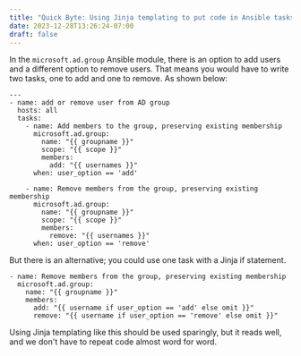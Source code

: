 ```yaml
---
title: "Quick Byte: Using Jinja templating to put code in Ansible tasks"
date: 2023-12-28T13:26:24-07:00
draft: false
---
```

In the `microsoft.ad.group` Ansible module, there is an option to add users and a different option to remove users. That means you would have to write two tasks, one to add and one to remove. As shown below:

```
---
- name: add or remove user from AD group
  hosts: all
  tasks:
    - name: Add members to the group, preserving existing membership
      microsoft.ad.group:
        name: "{{ groupname }}"
        scope: "{{ scope }}"
        members:
          add: "{{ usernames }}"
      when: user_option == 'add'

    - name: Remove members from the group, preserving existing membership
      microsoft.ad.group:
        name: "{{ groupname }}"
        scope: "{{ scope }}"
        members:
          remove: "{{ usernames }}"
      when: user_option == 'remove'
```

But there is an alternative; you could use one task with a Jinja if statement.

```
- name: Remove members from the group, preserving existing membership
  microsoft.ad.group:
    name: "{{ groupname }}"
    members:
      add: "{{ username if user_option == 'add' else omit }}"
      remove: "{{ username if user_option == 'remove' else omit }}"
```
Using Jinja templating like this should be used sparingly, but it reads well, and we don't have to repeat code almost word for word.
